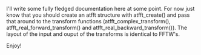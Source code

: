 I'll write some fully fledged documentation here at some point. For now just
know that you should create an atfft structure with atfft_create() and pass that
around to the transform functions (atfft_complex_transform(),
atfft_real_forward_transform() and atfft_real_backward_transform()). The layout of the input and
ouput of the transforms is identical to FFTW's.

Enjoy!
